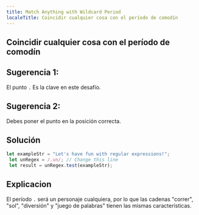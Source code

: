 ```yaml
---
title: Match Anything with Wildcard Period
localeTitle: Coincidir cualquier cosa con el período de comodín
---
```

## Coincidir cualquier cosa con el período de comodín

## Sugerencia 1:

El punto `.` Es la clave en este desafío.

## Sugerencia 2:

Debes poner el punto en la posición correcta.

## Solución

```javascript
let exampleStr = "Let's have fun with regular expressions!"; 
 let unRegex = /.un/; // Change this line 
 let result = unRegex.test(exampleStr); 
```

## Explicacion

El período `.` será un personaje cualquiera, por lo que las cadenas "correr", "sol", "diversión" y "juego de palabras" tienen las mismas características.
